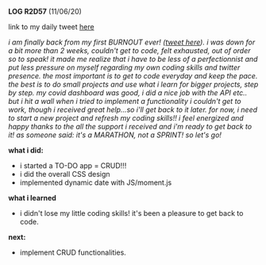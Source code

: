 **LOG R2D57** (11/06/20)

link to my daily tweet [here](https://twitter.com/Nightcoder2/status/1271090397691940865)

*i am finally back from my first BURNOUT ever! ([tweet here](https://twitter.com/Nightcoder2/status/1270385159683145729)).
i was down for a bit more than 2 weeks, couldn't get to code, felt exhausted, out of order so to speak!
it made me realize that i have to be less of a perfectionnist and put less pressure on myself regarding my own coding skills and twitter presence.
the most important is to get to code everyday and keep the pace. the best is to do small projects and use what i learn for bigger projects, step by step.
my covid dashboard was good, i did a nice job with the API etc.. but i hit a wall when i tried to implement a functionality i couldn't get to work, though i received great help...so i'll get back to it later. 
for now, i need to start a new project and refresh my coding skills!!
i feel energized and happy thanks to the all the support i received and i'm ready to get back to it!
as someone said: it's a MARATHON, not a SPRINT! so let's go!* 

**what i did:**

- i started a TO-DO app = CRUD!!!
- i did the overall CSS design
- implemented dynamic date with JS/moment.js

**what i learned**

- i didn't lose my little coding skills! it's been a pleasure to get back to code.

**next:**

- implement CRUD functionalities.
